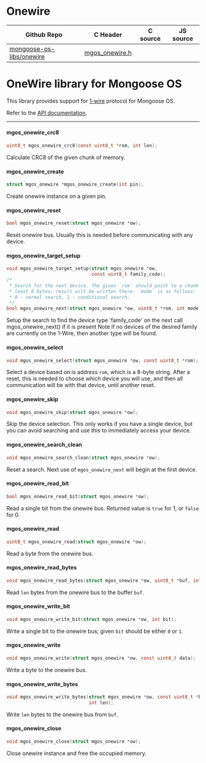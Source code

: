 # Onewire
| Github Repo | C Header | C source  | JS source |
| ----------- | -------- | --------  | ----------------- |
| [mongoose-os-libs/onewire](https://github.com/mongoose-os-libs/onewire) | [mgos_onewire.h](https://github.com/mongoose-os-libs/onewire/tree/master/include/mgos_onewire.h) | &nbsp;  | &nbsp;         |

# OneWire library for Mongoose OS

This library provides support for
[1-wire](https://en.wikipedia.org/wiki/1-Wire) protocol for Mongoose OS.

Refer to the [API documentation](https://mongoose-os.com/docs/api/mgos_onewire.h.html).


 ----- 
#### mgos_onewire_crc8

```c
uint8_t mgos_onewire_crc8(const uint8_t *rom, int len);
```

Calculate CRC8 of the given chunk of memory.
 
#### mgos_onewire_create

```c
struct mgos_onewire *mgos_onewire_create(int pin);
```

Create onewire instance on a given pin.
 
#### mgos_onewire_reset

```c
bool mgos_onewire_reset(struct mgos_onewire *ow);
```

Reset onewire bus. Usually this is needed before communicating with any
device.
 
#### mgos_onewire_target_setup

```c
void mgos_onewire_target_setup(struct mgos_onewire *ow,
                               const uint8_t family_code);
/*
 * Search for the next device. The given `rom` should point to a chunk of at
 * least 8 bytes; result will be written there. `mode` is as follows:
 * 0 - normal search, 1 - conditional search.
 */
bool mgos_onewire_next(struct mgos_onewire *ow, uint8_t *rom, int mode);
```

Setup the search to find the device type 'family_code' on the next call
mgos_onewire_next() if it is present Note if no devices of the desired
family are currently on the 1-Wire, then another type will be found.
 
#### mgos_onewire_select

```c
void mgos_onewire_select(struct mgos_onewire *ow, const uint8_t *rom);
```

Select a device based on is address `rom`, which is a 8-byte string. After
a reset, this is needed to choose which device you will use, and then all
communication will be with that device, until another reset.
 
#### mgos_onewire_skip

```c
void mgos_onewire_skip(struct mgos_onewire *ow);
```

Skip the device selection. This only works if you have a single device, but
you can avoid searching and use this to immediately access your device.
 
#### mgos_onewire_search_clean

```c
void mgos_onewire_search_clean(struct mgos_onewire *ow);
```

Reset a search. Next use of `mgos_onewire_next` will begin at the first
device.
 
#### mgos_onewire_read_bit

```c
bool mgos_onewire_read_bit(struct mgos_onewire *ow);
```

Read a single bit from the onewire bus. Returned value is `true` for 1, or
`false` for 0.
 
#### mgos_onewire_read

```c
uint8_t mgos_onewire_read(struct mgos_onewire *ow);
```

Read a byte from the onewire bus.
 
#### mgos_onewire_read_bytes

```c
void mgos_onewire_read_bytes(struct mgos_onewire *ow, uint8_t *buf, int len);
```

Read `len` bytes from the onewire bus to the buffer `buf`.
 
#### mgos_onewire_write_bit

```c
void mgos_onewire_write_bit(struct mgos_onewire *ow, int bit);
```

Write a single bit to the onewire bus; given `bit` should be either `0` or
`1`.
 
#### mgos_onewire_write

```c
void mgos_onewire_write(struct mgos_onewire *ow, const uint8_t data);
```

Write a byte to the onewire bus.
 
#### mgos_onewire_write_bytes

```c
void mgos_onewire_write_bytes(struct mgos_onewire *ow, const uint8_t *buf,
                              int len);
```

Write `len` bytes to the onewire bus from `buf`.
 
#### mgos_onewire_close

```c
void mgos_onewire_close(struct mgos_onewire *ow);
```

Close onewire instance and free the occupied memory.
 
